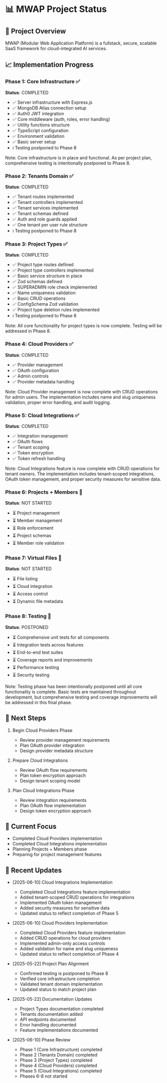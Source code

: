 # 📊 MWAP Project Status

## 🎯 Project Overview
MWAP (Modular Web Application Platform) is a fullstack, secure, scalable SaaS framework for cloud-integrated AI services.

## 📈 Implementation Progress

### Phase 1: Core Infrastructure ✅
**Status**: COMPLETED
- ✅ Server infrastructure with Express.js
- ✅ MongoDB Atlas connection setup
- ✅ Auth0 JWT integration
- ✅ Core middleware (auth, roles, error handling)
- ✅ Utility functions structure
- ✅ TypeScript configuration
- ✅ Environment validation
- ✅ Basic server setup
- ℹ️ Testing postponed to Phase 8

Note: Core infrastructure is in place and functional. As per project plan, comprehensive testing is intentionally postponed to Phase 8.

### Phase 2: Tenants Domain ✅
**Status**: COMPLETED
- ✅ Tenant routes implemented
- ✅ Tenant controllers implemented
- ✅ Tenant services implemented
- ✅ Tenant schemas defined
- ✅ Auth and role guards applied
- ✅ One tenant per user rule structure
- ℹ️ Testing postponed to Phase 8

### Phase 3: Project Types ✅
**Status**: COMPLETED
- ✅ Project type routes defined
- ✅ Project type controllers implemented
- ✅ Basic service structure in place
- ✅ Zod schemas defined
- ✅ SUPERADMIN role check implemented
- ✅ Name uniqueness validation
- ✅ Basic CRUD operations
- ✅ ConfigSchema Zod validation
- ✅ Project type deletion rules implemented
- ℹ️ Testing postponed to Phase 8

Note: All core functionality for project types is now complete. Testing will be addressed in Phase 8.

### Phase 4: Cloud Providers ✅
**Status**: COMPLETED
- ✅ Provider management
- ✅ OAuth configuration
- ✅ Admin controls
- ✅ Provider metadata handling

Note: Cloud Provider management is now complete with CRUD operations for admin users. The implementation includes name and slug uniqueness validation, proper error handling, and audit logging.

### Phase 5: Cloud Integrations ✅
**Status**: COMPLETED
- ✅ Integration management
- ✅ OAuth flows
- ✅ Tenant scoping
- ✅ Token encryption
- ✅ Token refresh handling

Note: Cloud Integrations feature is now complete with CRUD operations for tenant owners. The implementation includes tenant-scoped integrations, OAuth token management, and proper security measures for sensitive data.

### Phase 6: Projects + Members 🔄
**Status**: NOT STARTED
- ⏳ Project management
- ⏳ Member management
- ⏳ Role enforcement
- ⏳ Project schemas
- ⏳ Member role validation

### Phase 7: Virtual Files 🔄
**Status**: NOT STARTED
- ⏳ File listing
- ⏳ Cloud integration
- ⏳ Access control
- ⏳ Dynamic file metadata

### Phase 8: Testing 🔄
**Status**: POSTPONED
- ⏳ Comprehensive unit tests for all components
- ⏳ Integration tests across features
- ⏳ End-to-end test suites
- ⏳ Coverage reports and improvements
- ⏳ Performance testing
- ⏳ Security testing

Note: Testing phase has been intentionally postponed until all core functionality is complete. Basic tests are maintained throughout development, but comprehensive testing and coverage improvements will be addressed in this final phase.

## 🚀 Next Steps
1. Begin Cloud Providers Phase
   - Review provider management requirements
   - Plan OAuth provider integration
   - Design provider metadata structure

2. Prepare Cloud Integrations
   - Review OAuth flow requirements
   - Plan token encryption approach
   - Design tenant scoping model

3. Plan Cloud Integrations Phase
   - Review integration requirements
   - Plan OAuth flow implementation
   - Design token encryption approach

## 🎯 Current Focus
- Completed Cloud Providers implementation
- Completed Cloud Integrations implementation
- Planning Projects + Members phase
- Preparing for project management features

## 🔄 Recent Updates
- [2025-06-10] Cloud Integrations Implementation
  - Completed Cloud Integrations feature implementation
  - Added tenant-scoped CRUD operations for integrations
  - Implemented OAuth token management
  - Added security measures for sensitive data
  - Updated status to reflect completion of Phase 5

- [2025-06-10] Cloud Providers Implementation
  - Completed Cloud Providers feature implementation
  - Added CRUD operations for cloud providers
  - Implemented admin-only access controls
  - Added validation for name and slug uniqueness
  - Updated status to reflect completion of Phase 4

- [2025-05-22] Project Plan Alignment
  - Confirmed testing is postponed to Phase 8
  - Verified core infrastructure completion
  - Validated tenant domain implementation
  - Updated status to match project plan

- [2025-05-22] Documentation Updates
  - Project Types documentation completed
  - Tenants documentation added
  - API endpoints documented
  - Error handling documented
  - Feature implementations documented

- [2025-06-10] Phase Review
  - Phase 1 (Core Infrastructure) completed
  - Phase 2 (Tenants Domain) completed
  - Phase 3 (Project Types) completed
  - Phase 4 (Cloud Providers) completed
  - Phase 5 (Cloud Integrations) completed
  - Phases 6-8 not started